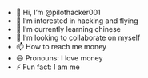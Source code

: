 - 👋 Hi, I’m @pilothacker001
- 👀 I’m interested in hacking and flying
- 🌱 I’m currently learning chinese
- 💞️ I’m looking to collaborate on myself
- 📫 How to reach me money
- 😄 Pronouns: I love money
- ⚡ Fun fact: I am me

<!---
pilothacker001/pilothacker001 is a ✨ special ✨ repository because its `README.md` (this file) appears on your GitHub profile.
You can click the Preview link to take a look at your changes.
--->
